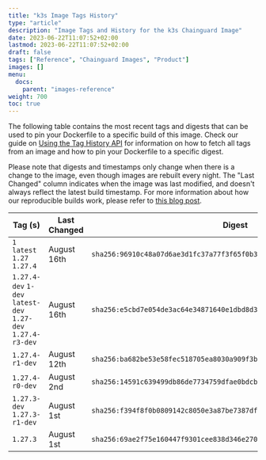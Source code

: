 ```yaml
---
title: "k3s Image Tags History"
type: "article"
description: "Image Tags and History for the k3s Chainguard Image"
date: 2023-06-22T11:07:52+02:00
lastmod: 2023-06-22T11:07:52+02:00
draft: false
tags: ["Reference", "Chainguard Images", "Product"]
images: []
menu:
  docs:
    parent: "images-reference"
weight: 700
toc: true
---
```


The following table contains the most recent tags and digests that can be used to pin your Dockerfile to a specific build of this image. Check our guide on [Using the Tag History API](/chainguard/chainguard-images/using-the-tag-history-api/) for information on how to fetch all tags from an image and how to pin your Dockerfile to a specific digest.

Please note that digests and timestamps only change when there is a change to the image, even though images are rebuilt every night. The "Last Changed" column indicates when the image was last modified, and doesn't always reflect the latest build timestamp. For more information about how our reproducible builds work, please refer to [this blog post](https://www.chainguard.dev/unchained/reproducing-chainguards-reproducible-image-builds).

| Tag (s)                                                       | Last Changed | Digest                                                                    |
|---------------------------------------------------------------|--------------|---------------------------------------------------------------------------|
|  `1` `latest` `1.27` `1.27.4`                                 | August 16th  | `sha256:96910c48a07d6ae3d1fc37a77f3f65f0b3df86db44dfb24d3f467f2e92b0ef96` |
|  `1.27.4-dev` `1-dev` `latest-dev` `1.27-dev` `1.27.4-r3-dev` | August 16th  | `sha256:e5cbd7e054de3ac64e34871640e1dbd8d3c13e3b2e573450590865d77d592d45` |
|  `1.27.4-r1-dev`                                              | August 12th  | `sha256:ba682be53e58fec518705ea8030a909f3b3b72d58edb1074e07d93dc674040fd` |
|  `1.27.4-r0-dev`                                              | August 2nd   | `sha256:14591c639499db86de7734759dfae0bdcb8e42f57b0e02ac4a160bbc5ea008ae` |
|  `1.27.3-dev` `1.27.3-r1-dev`                                 | August 1st   | `sha256:f394f8f0b0809142c8050e3a87be7387dfb62b6f0e6c82e5917f2724f3d9a6a8` |
|  `1.27.3`                                                     | August 1st   | `sha256:69ae2f75e160447f9301cee838d346e270642d1b72350000a8807e15e3328f0e` |

